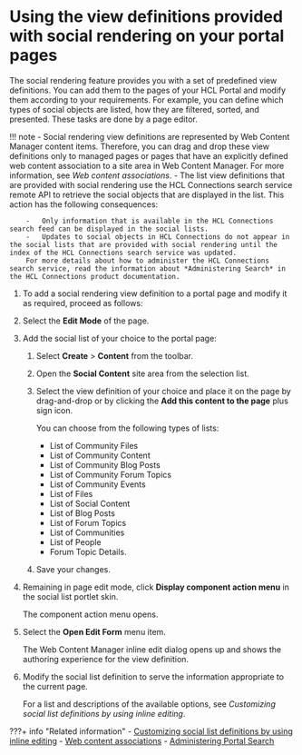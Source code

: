 # Using the view definitions provided with social rendering on your portal pages

The social rendering feature provides you with a set of predefined view definitions. You can add them to the pages of your HCL Portal and modify them according to your requirements. For example, you can define which types of social objects are listed, how they are filtered, sorted, and presented. These tasks are done by a page editor.

!!! note
    -   Social rendering view definitions are represented by Web Content Manager content items. Therefore, you can drag and drop these view definitions only to managed pages or pages that have an explicitly defined web content association to a site area in Web Content Manager. For more information, see *Web content associations*.
    -   The list view definitions that are provided with social rendering use the HCL Connections search service remote API to retrieve the social objects that are displayed in the list. This action has the following consequences:

        -   Only information that is available in the HCL Connections search feed can be displayed in the social lists.
        -   Updates to social objects in HCL Connections do not appear in the social lists that are provided with social rendering until the index of the HCL Connections search service was updated.
        For more details about how to administer the HCL Connections search service, read the information about *Administering Search* in the HCL Connections product documentation.


1.  To add a social rendering view definition to a portal page and modify it as required, proceed as follows:
2.  Select the **Edit Mode** of the page.

3.  Add the social list of your choice to the portal page:

    1.  Select **Create** \> **Content** from the toolbar.

    2.  Open the **Social Content** site area from the selection list.

    3.  Select the view definition of your choice and place it on the page by drag-and-drop or by clicking the **Add this content to the page** plus sign icon.

        You can choose from the following types of lists:

        -   List of Community Files
        -   List of Community Content
        -   List of Community Blog Posts
        -   List of Community Forum Topics
        -   List of Community Events
        -   List of Files
        -   List of Social Content
        -   List of Blog Posts
        -   List of Forum Topics
        -   List of Communities
        -   List of People
        -   Forum Topic Details.
    4.  Save your changes.

4.  Remaining in page edit mode, click **Display component action menu** in the social list portlet skin.

    The component action menu opens.

5.  Select the **Open Edit Form** menu item.

    The Web Content Manager inline edit dialog opens up and shows the authoring experience for the view definition.

6.  Modify the social list definition to serve the information appropriate to the current page.

    For a list and descriptions of the available options, see *Customizing social list definitions by using inline editing*.



???+ info "Related information"
    - [Customizing social list definitions by using inline editing](../customizing_view_definitions/soc_rendr_cust_socl_list.md)
    - [Web content associations](../../../manage_content/wcm_delivery/deliver_webcontent_on_portal/getting_started/wcm_delivery_contentmap_about.md)
    - [Administering Portal Search](../../search/portal_search/administer_portal_search/index.md)

